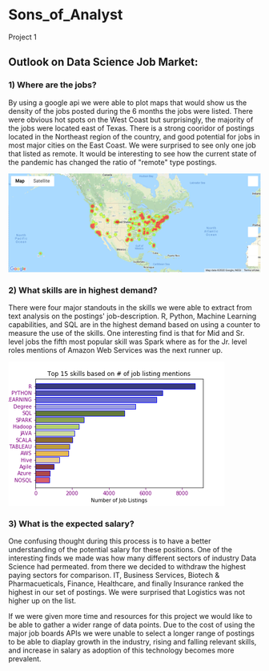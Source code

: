 # Sons_of_Analyst
Project 1


## Outlook on Data Science Job Market:

### 1) Where are the jobs?
  By using a google api we were able to plot maps that would show us the density of the jobs posted during the 6 months the jobs were listed.  There were obvious hot spots on the West Coast but surprisingly, the majority of the jobs were located east of Texas. There is a strong cooridor of postings located in the Northeast region of the country, and good potential for jobs in most major cities on the East Coast. We were surprised to see only one job that listed as remote. It would be interesting to see how the current state of the pandemic has changed the ratio of "remote" type postings.

![alt text](https://github.com/Jonsey1696/Sons_of_Analyst/blob/master/glassdoor%20salaries/Plots/all_jobs_map.png?raw=true)


### 2) What skills are in highest demand?
  There were four major standouts in the skills we were able to extract from text analysis on the postings' job-description. R, Python, Machine Learning capabilities, and SQL are in the highest demand based on using a counter to measure the use of the skills. One interesting find is that for Mid and Sr. level jobs the fifth most popular skill was Spark where as for the Jr. level roles mentions of Amazon Web Services was the next runner up. 


![alt text](https://github.com/Jonsey1696/Sons_of_Analyst/blob/master/images/top_15%20skills.png?raw=true)

### 3) What is the expected salary?
  One confusing thought during this process is to have a better understanding of the potential salary for these positions. One of the interesting finds we made was how many different sectors of industry Data Science had permeated. from there we decided to withdraw the highest paying sectors for comparison. IT, Business Services, Biotech & Pharmacueticals, Finance, Healthcare, and finally Insurance ranked the highest in our set of postings. We were surprised that Logistics was not higher up on the list.
  
  
 If we were given more time and resources for this project we would like to be able to gather a wider range of data points.  Due to the cost of using the major job boards APIs we were unable to select a longer range of postings to be able to diaplay growth in the industry, rising and falling relevant skills, and increase in salary as adoption of this technology becomes more prevalent.
